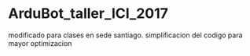 # ArduBot_taller_ICI_2017
modificado para clases en sede santiago.
simplificacion del codigo para mayor optimizacion

